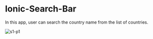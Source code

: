 # Ionic-Search-Bar
In this app, user can search the country name from the list of countries.

![s1-p1](https://user-images.githubusercontent.com/72907216/132137803-007113d8-6166-4103-9e85-15e341aaafdc.PNG)

